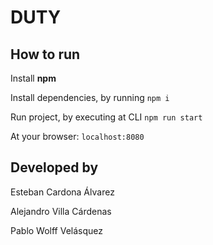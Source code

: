 # DUTY
## How to run
Install **npm**

Install dependencies, by running `npm i`

Run project, by executing at CLI  `npm run start`

At your browser:  `localhost:8080`

## Developed by
Esteban Cardona Álvarez

Alejandro Villa Cárdenas

Pablo Wolff Velásquez
